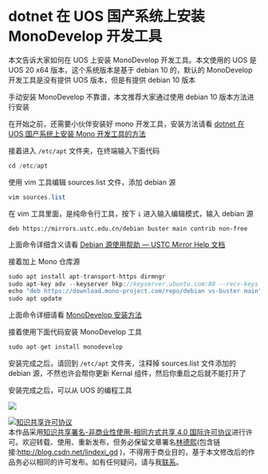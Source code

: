 
# dotnet 在 UOS 国产系统上安装 MonoDevelop 开发工具

本文告诉大家如何在 UOS 上安装 MonoDevelop 开发工具。本文使用的 UOS 是 UOS 20 x64 版本，这个系统版本是基于 debian 10 的，默认的 MonoDevelop 开发工具是没有提供 UOS 版本，但是有提供 debian 10 版本

<!--more-->


<!-- CreateTime:2020/8/31 19:50:35 -->



手动安装 MonoDevelop 不靠谱，本文推荐大家通过使用 debian 10 版本方法进行安装

在开始之前，还需要小伙伴安装好 mono 开发工具，安装方法请看 [dotnet 在 UOS 国产系统上安装 Mono 开发工具的方法](https://blog.lindexi.com/post/dotnet-%E5%9C%A8-UOS-%E5%9B%BD%E4%BA%A7%E7%B3%BB%E7%BB%9F%E4%B8%8A%E5%AE%89%E8%A3%85-Mono-%E5%BC%80%E5%8F%91%E5%B7%A5%E5%85%B7%E7%9A%84%E6%96%B9%E6%B3%95.html)

接着进入 `/etc/apt` 文件夹，在终端输入下面代码

```csharp
cd /etc/apt
```

使用 vim 工具编辑 sources.list 文件，添加 debian 源

```csharp
vim sources.list
```

在 vim 工具里面，是纯命令行工具，按下 `i` 进入输入编辑模式，输入 debian 源

```
deb https://mirrors.ustc.edu.cn/debian buster main contrib non-free
```

上面命令详细含义请看 [Debian 源使用帮助 — USTC Mirror Help 文档](https://mirrors.ustc.edu.cn/help/debian.html )

接着加上 Mono 仓库源

```csharp
sudo apt install apt-transport-https dirmngr
sudo apt-key adv --keyserver hkp://keyserver.ubuntu.com:80 --recv-keys 3FA7E0328081BFF6A14DA29AA6A19B38D3D831EF
echo "deb https://download.mono-project.com/repo/debian vs-buster main" | sudo tee /etc/apt/sources.list.d/mono-official-vs.list
sudo apt update
```

上面命令详细请看 [MonoDevelop 安装方法](https://www.monodevelop.com/download/#fndtn-download-lin-debian )

接着使用下面代码安装 MonoDevelop 工具

```csharp
sudo apt-get install monodevelop
```

安装完成之后，请回到 `/etc/apt` 文件夹，注释掉 sources.list 文件添加的 debian 源，不然也许会帮你更新 Kernal 组件，然后你重启之后就不能打开了

安装完成之后，可以从 UOS 的编程工具

<!-- ![](image/dotnet 在 UOS 国产系统上安装 MonoDevelop 开发工具/dotnet 在 UOS 国产系统上安装 MonoDevelop 开发工具0.png) -->

![](http://image.acmx.xyz/lindexi%2F20208311957535612.jpg)





<a rel="license" href="http://creativecommons.org/licenses/by-nc-sa/4.0/"><img alt="知识共享许可协议" style="border-width:0" src="https://licensebuttons.net/l/by-nc-sa/4.0/88x31.png" /></a><br />本作品采用<a rel="license" href="http://creativecommons.org/licenses/by-nc-sa/4.0/">知识共享署名-非商业性使用-相同方式共享 4.0 国际许可协议</a>进行许可。欢迎转载、使用、重新发布，但务必保留文章署名[林德熙](http://blog.csdn.net/lindexi_gd)(包含链接:http://blog.csdn.net/lindexi_gd )，不得用于商业目的，基于本文修改后的作品务必以相同的许可发布。如有任何疑问，请与我[联系](mailto:lindexi_gd@163.com)。